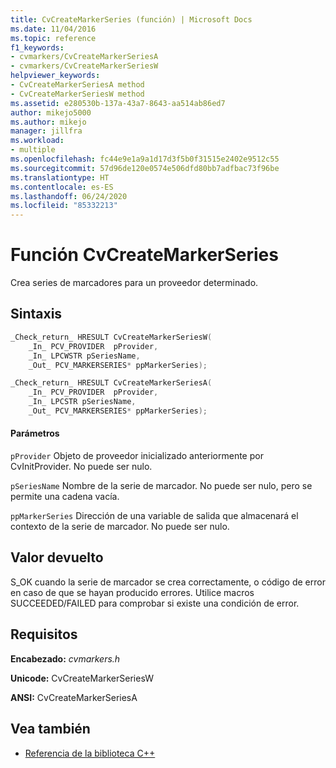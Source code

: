 ```yaml
---
title: CvCreateMarkerSeries (función) | Microsoft Docs
ms.date: 11/04/2016
ms.topic: reference
f1_keywords:
- cvmarkers/CvCreateMarkerSeriesA
- cvmarkers/CvCreateMarkerSeriesW
helpviewer_keywords:
- CvCreateMarkerSeriesA method
- CvCreateMarkerSeriesW method
ms.assetid: e280530b-137a-43a7-8643-aa514ab86ed7
author: mikejo5000
ms.author: mikejo
manager: jillfra
ms.workload:
- multiple
ms.openlocfilehash: fc44e9e1a9a1d17d3f5b0f31515e2402e9512c55
ms.sourcegitcommit: 57d96de120e0574e506dfd80bb7adfbac73f96be
ms.translationtype: HT
ms.contentlocale: es-ES
ms.lasthandoff: 06/24/2020
ms.locfileid: "85332213"
---
```

# <a name="cvcreatemarkerseries-function"></a>Función CvCreateMarkerSeries
Crea series de marcadores para un proveedor determinado.

## <a name="syntax"></a>Sintaxis

```C
_Check_return_ HRESULT CvCreateMarkerSeriesW(
    _In_ PCV_PROVIDER  pProvider,
    _In_ LPCWSTR pSeriesName,
    _Out_ PCV_MARKERSERIES* ppMarkerSeries);

_Check_return_ HRESULT CvCreateMarkerSeriesA(
    _In_ PCV_PROVIDER  pProvider,
    _In_ LPCSTR pSeriesName,
    _Out_ PCV_MARKERSERIES* ppMarkerSeries);
```

#### <a name="parameters"></a>Parámetros
 `pProvider` Objeto de proveedor inicializado anteriormente por CvInitProvider. No puede ser nulo.

 `pSeriesName` Nombre de la serie de marcador. No puede ser nulo, pero se permite una cadena vacía.

 `ppMarkerSeries` Dirección de una variable de salida que almacenará el contexto de la serie de marcador. No puede ser nulo.

## <a name="return-value"></a>Valor devuelto
 S_OK cuando la serie de marcador se crea correctamente, o código de error en caso de que se hayan producido errores. Utilice macros SUCCEEDED/FAILED para comprobar si existe una condición de error.

## <a name="requirements"></a>Requisitos
 **Encabezado:** *cvmarkers.h*

 **Unicode:** CvCreateMarkerSeriesW

 **ANSI:** CvCreateMarkerSeriesA

## <a name="see-also"></a>Vea también
- [Referencia de la biblioteca C++](../profiling/cpp-library-reference.md)